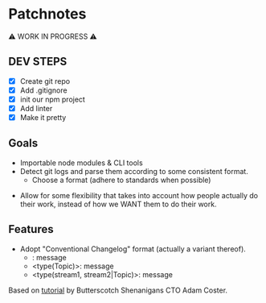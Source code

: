 # Patchnotes

⚠️ WORK IN PROGRESS ⚠️

## DEV STEPS

- [x] Create git repo
- [x] Add .gitignore
- [x] init our npm project
- [x] Add linter
- [x] Make it pretty

## Goals

- Importable node modules & CLI tools
- Detect git logs and parse them according to some consistent format.
  - Choose a format (adhere to standards when possible)

* Allow for some flexibility that takes into account how people actually do their work, instead of how we WANT them to do their work.

## Features

- Adopt "Conventional Changelog" format (actually a variant thereof).
  - <type>: message
  - <type(Topic)>: message
  * <type(stream1, stream2|Topic)>: message

Based on [tutorial](https://youtu.be/OMCAAcfWLD4) by Butterscotch Shenanigans CTO Adam Coster.
